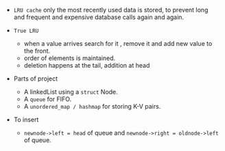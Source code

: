 - `LRU cache` only the most recently used data is stored, to prevent long and frequent and expensive database calls again and again.

- `True LRU`
  - when a value arrives search for it , remove it and add new value to the front.
  - order of elements is maintained.
  - deletion happens at the tail, addition at head

- Parts of project
  - A linkedList using a `struct` Node.
  - A `queue` for FIFO.
  - A `unordered_map / hashmap` for storing K-V pairs.

- To insert
  - `newnode->left = head` of queue and `newnode->right = oldnode->left` of queue.